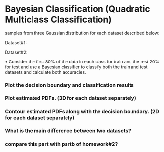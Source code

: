 # Bayesian Classification (Quadratic Multiclass Classification)
samples from three Gaussian distribution for each dataset described below:

Dataset#1:

Dataset#2:

• Consider the first 80% of the data in each class for train and the rest 20% for test and use a Bayesian classifier to classify both the train and test datasets and calculate both accuracies.

### Plot the decision boundary and classification results 

### Plot estimated PDFs. (3D for each dataset separately)

### Contour estimated PDFs along with the decision boundary. (2D for each dataset separately)

### What is the main difference between two datasets? 

### compare this part with partb of homework#2?
